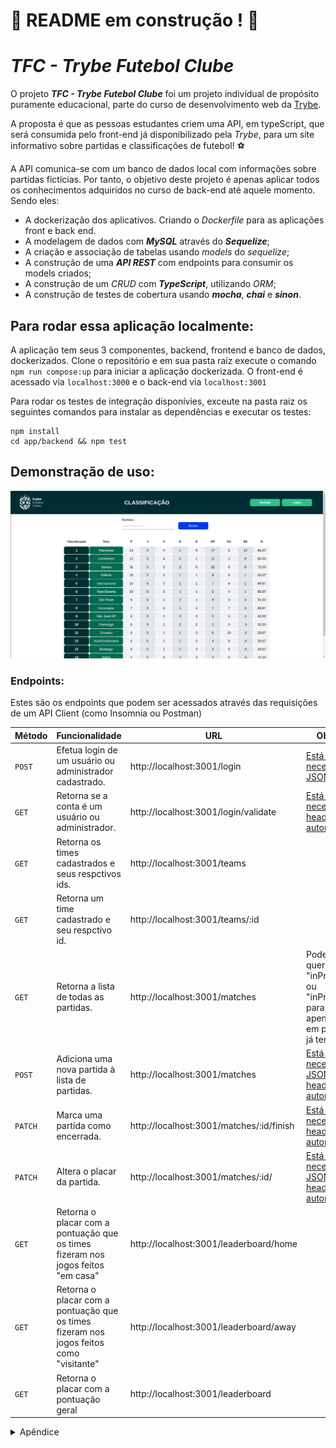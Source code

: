 # :construction: README em construção ! :construction:
 # ***TFC - Trybe Futebol Clube***

O projeto ***TFC - Trybe Futebol Clube*** foi um projeto indivídual de propósito puramente educacional, parte do curso de desenvolvimento web da [Trybe](https://github.com/betrybe).

A proposta é que as pessoas estudantes criem uma API, em typeScript, que será consumida pelo front-end já disponibilizado pela *Trybe*, para um site informativo sobre partidas e classificações de futebol! ⚽️

A API comunica-se com um banco de dados local com informações sobre partidas fictícias. Por tanto, o objetivo deste projeto é apenas aplicar todos os conhecimentos adquiridos no curso de back-end até aquele momento. Sendo eles:
* A dockerização dos aplicativos. Criando o *Dockerfile* para as aplicações front e back end.
* A modelagem de dados com ***MySQL*** através do ***Sequelize***;
* A criação e associação de tabelas usando *models* do *sequelize*;
* A construção de uma ***API REST*** com endpoints para consumir os models criados;
* A construção de um *CRUD* com ***TypeScript***, utilizando *ORM*;
* A construção de testes de cobertura usando ***mocha***, ***chai*** e ***sinon***.

## Para rodar essa aplicação localmente:

A aplicação tem seus 3 componentes, backend, frontend e banco de dados, dockerizados.
Clone o repositório e em sua pasta raíz execute o comando `npm run compose:up` para iniciar a aplicação dockerizada.
O front-end é acessado via `localhost:3000` e o back-end via `localhost:3001`

Para rodar os testes de integração disponívies, exceute na pasta raíz os seguintes comandos para instalar as dependências e executar os testes:

```
npm install
cd app/backend && npm test
```

## Demonstração de uso:

![Aplication Screenchot](app_screenshot.png "Pagina inicial da Aplicação")

### Endpoints:

Estes são os endpoints que podem ser acessados através das requisições de um API Client (como Insomnia ou Postman)

|Método|Funcionalidade|URL|Observações|
|------|--------------|---|-----------|
|`POST`|Efetua login de um usuário ou administrador cadastrado.|http://localhost:3001/login|[Está requisição necessita de um JSON.](#POSTlogin)|
|`GET`|Retorna se a conta é um usuário ou administrador.|http://localhost:3001/login/validate|[Está requisição necessita de um header de autorização.](#tokenUser)|
|`GET`|Retorna os times cadastrados e seus respctivos ids.|http://localhost:3001/teams||
|`GET`|Retorna um time cadastrado e seu respctivo id.|http://localhost:3001/teams/:id||
|`GET`|Retorna a lista de todas as partidas.|http://localhost:3001/matches|Pode-se usar a query "inProgress=true" ou "inProgress=false" para retornar apenas partidas em progresso ou já terminadas.|
|`POST`|Adiciona uma nova partida à lista de partidas.|http://localhost:3001/matches|[Está requsição necessita de um JSON](#POSTmatch) e um [header de autorização](#POSTlogin)|
|`PATCH`|Marca uma partida como encerrada.|http://localhost:3001/matches/:id/finish|[Está requisição necessita de um header de autorização.](#tokenUser)|
|`PATCH`|Altera o placar da partida.|http://localhost:3001/matches/:id/|[Está requsição necessita de um JSON](#PATCHmatch) e um [header de autorização](#POSTlogin)|
|`GET`|Retorna o placar com a pontuação que os times fizeram nos jogos feitos "em casa"|http://localhost:3001/leaderboard/home||
|`GET`|Retorna o placar com a pontuação que os times fizeram nos jogos feitos como "visitante"|http://localhost:3001/leaderboard/away||
|`GET`|Retorna o placar com a pontuação geral|http://localhost:3001/leaderboard||

<details><summary>Apêndice</summary>

<a name="POSTlogin">JSON de administrador para POST /login:</a>
```
{
	"email": "admin@admin.com",
	"password": "secret_admin"
}
```
Obs: pode-se substituir admin por user para logar como usuário.

<a name="tokenUser">Token de usuário para o header "authorization"</a>
(Necessário em: GET /login/validade e POST /matches)
```
authorization: "eyJhbGciOiJIUzI1NiIsInR5cCI6IkpXVCJ9.eyJkYXRhIjp7InJvbGUiOiJ1c2VyIn0sImlhdCI6MTY2NDgxOTY4MH0.VzMj36UL8cQbX2no1eeSZevg-9x6gSAnIverABcC0A8"
```

Token de administrador para o header "authorization"
(Necessário em: GET /login/validade e POST /matches)
```
authorization: "eyJhbGciOiJIUzI1NiIsInR5cCI6IkpXVCJ9.eyJkYXRhIjp7InJvbGUiOiJhZG1pbiJ9LCJpYXQiOjE2NzgwNTk2NjB9.4tJ-_N31IEcXUh8vOONvAEbkGbG5Kz9Ldw5Gko_a2bQ"
```

<a name="POSTmatch">Exemplo JSON para POST /matches:</a>
```
{
  "homeTeam": 1,
  "homeTeamGoals": 2,
  "awayTeam": 7,
  "awayTeamGoals": 2,
	"inProgress": true
}
```

<a name="PATCHmatch">Exemplo de JSON para PATCH /matches/:id</a>
```
{
  "homeTeamGoals": 7,
  "awayTeamGoals": 7
}
```
</details>